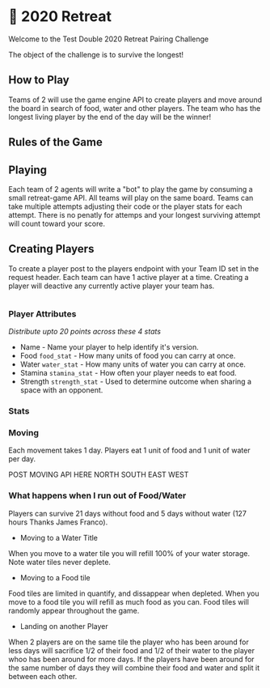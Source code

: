 # 💚 2020 Retreat

Welcome to the Test Double 2020 Retreat Pairing Challenge

The object of the challenge is to survive the longest!


## How to Play
Teams of 2 will use the game engine API to create players and move around the board in search of food, water and other players. The team who has the longest living player by the end of the day will be the winner! 


## Rules of the Game

## Playing

Each team of 2 agents will write a "bot" to play the game by consuming a small retreat-game API. All teams will play on the same board. Teams can take multiple attempts adjusting their code or the player stats for each attempt.  There is no penatly for attemps and your longest surviving attempt will count toward your score. 

## Creating Players
To create a player post to the players endpoint with your Team ID set in the request header. Each team can have 1 active player at a time. Creating a player will deactive any currently active player your team has. 

```Ruby

```

### Player Attributes
*Distribute upto 20 points across these 4 stats*

* Name - Name your player to help identify it's version. 
* Food `food_stat` - How many units of food you can carry at once.
* Water `water_stat` - How many units of water you can carry at once.
* Stamina `stamina_stat` - How often your player needs to eat food. 
* Strength `strength_stat` - Used to determine outcome when sharing a space with an opponent.


### Stats


### Moving 

Each movement takes 1 day. Players eat 1 unit of food and 1 unit of water per day. 

POST MOVING API HERE
NORTH SOUTH EAST WEST

### What happens when I run out of Food/Water
Players can survive 21 days without food and 5 days without water (127 hours Thanks James Franco). 


* Moving to a Water Title

When you move to a water tile you will refill 100% of your water storage. Note water tiles never deplete.

* Moving to a Food tile

Food tiles are limited in quantify, and dissappear when depleted. When you move to a food tile you will refill as much food as you can. Food tiles will randomly appear throughout the game.

* Landing on another Player

When 2 players are on the same tile the player who has been around for less days will sacrifice 1/2 of their food and 1/2 of their water to the player whoo has been around for more days.  If the players have been around for the same number of days they will combine their food and water and split it between each other.  